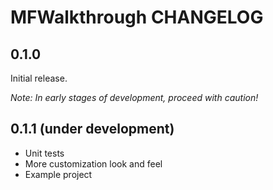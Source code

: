 # MFWalkthrough CHANGELOG

## 0.1.0

Initial release.

*Note: In early stages of development, proceed with caution!*

## 0.1.1 (under development)

- Unit tests
- More customization look and feel
- Example project
